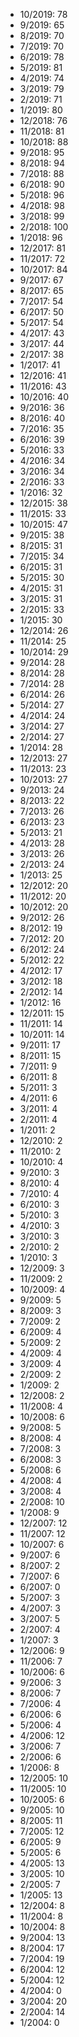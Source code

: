 *  10/2019: 78
*  9/2019: 65
*  8/2019: 70
*  7/2019: 70
*  6/2019: 78
*  5/2019: 81
*  4/2019: 74
*  3/2019: 79
*  2/2019: 71
*  1/2019: 80
*  12/2018: 76
*  11/2018: 81
*  10/2018: 88
*  9/2018: 95
*  8/2018: 94
*  7/2018: 88
*  6/2018: 90
*  5/2018: 96
*  4/2018: 98
*  3/2018: 99
*  2/2018: 100
*  1/2018: 96
*  12/2017: 81
*  11/2017: 72
*  10/2017: 84
*  9/2017: 67
*  8/2017: 65
*  7/2017: 54
*  6/2017: 50
*  5/2017: 54
*  4/2017: 43
*  3/2017: 44
*  2/2017: 38
*  1/2017: 41
*  12/2016: 41
*  11/2016: 43
*  10/2016: 40
*  9/2016: 36
*  8/2016: 40
*  7/2016: 35
*  6/2016: 39
*  5/2016: 33
*  4/2016: 34
*  3/2016: 34
*  2/2016: 33
*  1/2016: 32
*  12/2015: 38
*  11/2015: 33
*  10/2015: 47
*  9/2015: 38
*  8/2015: 31
*  7/2015: 34
*  6/2015: 31
*  5/2015: 30
*  4/2015: 31
*  3/2015: 31
*  2/2015: 33
*  1/2015: 30
*  12/2014: 26
*  11/2014: 25
*  10/2014: 29
*  9/2014: 28
*  8/2014: 28
*  7/2014: 28
*  6/2014: 26
*  5/2014: 27
*  4/2014: 24
*  3/2014: 27
*  2/2014: 27
*  1/2014: 28
*  12/2013: 27
*  11/2013: 23
*  10/2013: 27
*  9/2013: 24
*  8/2013: 22
*  7/2013: 26
*  6/2013: 23
*  5/2013: 21
*  4/2013: 28
*  3/2013: 26
*  2/2013: 24
*  1/2013: 25
*  12/2012: 20
*  11/2012: 20
*  10/2012: 20
*  9/2012: 26
*  8/2012: 19
*  7/2012: 20
*  6/2012: 24
*  5/2012: 22
*  4/2012: 17
*  3/2012: 18
*  2/2012: 14
*  1/2012: 16
*  12/2011: 15
*  11/2011: 14
*  10/2011: 14
*  9/2011: 17
*  8/2011: 15
*  7/2011: 9
*  6/2011: 8
*  5/2011: 3
*  4/2011: 6
*  3/2011: 4
*  2/2011: 4
*  1/2011: 2
*  12/2010: 2
*  11/2010: 2
*  10/2010: 4
*  9/2010: 3
*  8/2010: 4
*  7/2010: 4
*  6/2010: 3
*  5/2010: 3
*  4/2010: 3
*  3/2010: 3
*  2/2010: 2
*  1/2010: 3
*  12/2009: 3
*  11/2009: 2
*  10/2009: 4
*  9/2009: 5
*  8/2009: 3
*  7/2009: 2
*  6/2009: 4
*  5/2009: 2
*  4/2009: 4
*  3/2009: 4
*  2/2009: 2
*  1/2009: 2
*  12/2008: 2
*  11/2008: 4
*  10/2008: 6
*  9/2008: 5
*  8/2008: 4
*  7/2008: 3
*  6/2008: 3
*  5/2008: 6
*  4/2008: 4
*  3/2008: 4
*  2/2008: 10
*  1/2008: 9
*  12/2007: 12
*  11/2007: 12
*  10/2007: 6
*  9/2007: 6
*  8/2007: 2
*  7/2007: 6
*  6/2007: 0
*  5/2007: 3
*  4/2007: 3
*  3/2007: 5
*  2/2007: 4
*  1/2007: 3
*  12/2006: 9
*  11/2006: 7
*  10/2006: 6
*  9/2006: 3
*  8/2006: 7
*  7/2006: 4
*  6/2006: 6
*  5/2006: 4
*  4/2006: 12
*  3/2006: 7
*  2/2006: 6
*  1/2006: 8
*  12/2005: 10
*  11/2005: 10
*  10/2005: 6
*  9/2005: 10
*  8/2005: 11
*  7/2005: 12
*  6/2005: 9
*  5/2005: 6
*  4/2005: 13
*  3/2005: 10
*  2/2005: 7
*  1/2005: 13
*  12/2004: 8
*  11/2004: 8
*  10/2004: 8
*  9/2004: 13
*  8/2004: 17
*  7/2004: 19
*  6/2004: 12
*  5/2004: 12
*  4/2004: 0
*  3/2004: 20
*  2/2004: 14
*  1/2004: 0